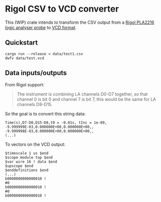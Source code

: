 # Rigol CSV to VCD converter

This (WIP) crate intends to transform the CSV output from a [Rigol PLA2216 logic analyser probe][PLA2216] to [VCD format][VCD].

## Quickstart

```shell
cargo run --release < data/test1.csv
dwfv data/test.vcd
```

## Data inputs/outputs

From Rigol support:

> The instrument is combining LA channels D0-D7 together, so that channel 0 is bit 0 and channel 7 is bit 7, this would be the same for LA channels D8-D15.

So the goal is to convert this string data:

```
Time(s),D7-D0,D15-D8,t0 = -0.01s, tInc = 1e-09,
-9.999999E-03,0.000000E+00,0.000000E+00,,
-9.999998E-03,0.000000E+00,0.000000E+00,,
(...)
```

To vectors on the VCD output:

```
$timescale 1 us $end
$scope module top $end
$var wire 16 ! data $end
$upscope $end
$enddefinitions $end
(...)
b0000000000000010 !
#0
b0000000000000010 !
#0
b0000000000000010 !
```

[PLA2216]: https://rigolshop.eu/accessories/probe/mso5000/pla2216.html
[VCD]: https://en.wikipedia.org/wiki/Value_change_dump
[python_1]: https://github.com/vidavidorra/rigol-csv-analyser
[python_2]: https://github.com/carlos-jenkins/csv2vcd
[1]: https://crates.io/crates/vcdump
[2]: https://github.com/kevinmehall/rust-vcd
[3]: https://crates.io/crates/vcd-ng
[4]: https://crates.io/crates/vcd
[5]: https://crates.io/crates/vcd_rust
[vcd_rust_viz]: https://github.com/psurply/dwfv
